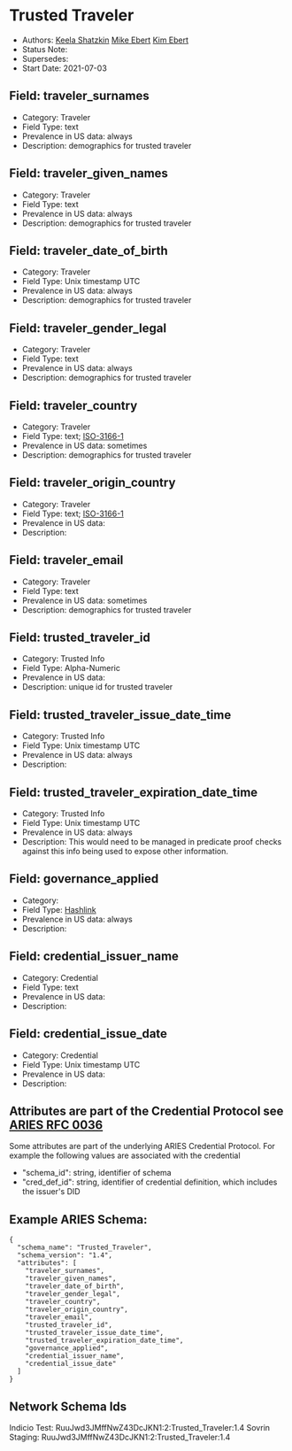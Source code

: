 # Trusted Traveler

- Authors: [Keela Shatzkin](keela@shatzkinsystems.com) [Mike Ebert](mike@indicio.tech) [Kim Ebert](kim@indicio.tech)
- Status Note: 
- Supersedes: 
- Start Date: 2021-07-03

## Field: traveler_surnames
- Category: Traveler
- Field Type: text
- Prevalence in US data: always
- Description: demographics for trusted traveler

## Field: traveler_given_names
- Category: Traveler
- Field Type: text
- Prevalence in US data: always
- Description: demographics for trusted traveler

## Field: traveler_date_of_birth
- Category: Traveler
- Field Type: Unix timestamp UTC
- Prevalence in US data: always
- Description: demographics for trusted traveler

## Field: traveler_gender_legal
- Category: Traveler
- Field Type: text
- Prevalence in US data: always
- Description: demographics for trusted traveler

## Field: traveler_country
- Category: Traveler
- Field Type: text; [ISO-3166-1](https://en.wikipedia.org/wiki/ISO_3166-1)
- Prevalence in US data: sometimes
- Description: demographics for trusted traveler

## Field: traveler_origin_country
- Category: Traveler
- Field Type: text; [ISO-3166-1](https://en.wikipedia.org/wiki/ISO_3166-1)
- Prevalence in US data: 
- Description: 

## Field: traveler_email
- Category: Traveler
- Field Type: text
- Prevalence in US data: sometimes
- Description: demographics for trusted traveler

## Field: trusted_traveler_id
- Category: Trusted Info
- Field Type: Alpha-Numeric
- Prevalence in US data: 
- Description: unique id for trusted traveler

## Field: trusted_traveler_issue_date_time
- Category: Trusted Info
- Field Type: Unix timestamp UTC
- Prevalence in US data: always
- Description: 

## Field: trusted_traveler_expiration_date_time
- Category: Trusted Info
- Field Type: Unix timestamp UTC
- Prevalence in US data: always
- Description: This would need to be managed in predicate proof checks against this info being used to expose other information.

## Field: governance_applied
- Category: 
- Field Type: [Hashlink](https://github.com/hyperledger/aries-rfcs/tree/main/features/0641-linking-binary-objects-to-credentials#hashlink)
- Prevalence in US data: always
- Description: 

## Field: credential_issuer_name
- Category: Credential
- Field Type: text
- Prevalence in US data: 
- Description:

## Field: credential_issue_date
- Category: Credential
- Field Type: Unix timestamp UTC
- Prevalence in US data: 
- Description:

## Attributes are part of the Credential Protocol see [ARIES RFC 0036](https://github.com/hyperledger/aries-rfcs/tree/main/features/0036-issue-credential)

Some attributes are part of the underlying ARIES Credential Protocol. For example the following values are associated with the credential

- "schema_id": string, identifier of schema
- "cred_def_id": string, identifier of credential definition, which includes the issuer's DID

## Example ARIES Schema:
```
{
  "schema_name": "Trusted_Traveler",
  "schema_version": "1.4",
  "attributes": [
    "traveler_surnames",
    "traveler_given_names",
    "traveler_date_of_birth",
    "traveler_gender_legal",
    "traveler_country",
    "traveler_origin_country",
    "traveler_email",
    "trusted_traveler_id",
    "trusted_traveler_issue_date_time",
    "trusted_traveler_expiration_date_time",
    "governance_applied",
    "credential_issuer_name",
    "credential_issue_date"
  ]
}
```

## Network Schema Ids

Indicio Test: RuuJwd3JMffNwZ43DcJKN1:2:Trusted_Traveler:1.4
Sovrin Staging: RuuJwd3JMffNwZ43DcJKN1:2:Trusted_Traveler:1.4